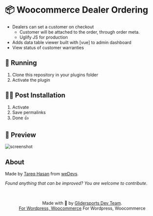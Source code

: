 # 📦 Woocommerce Dealer Ordering

 - Dealers can set a customer on checkout
   - Customer will be attached to the order, through order meta.
   - Uglify JS for production
 - Adds data table viewer built with [vue] to admin dashboard
 - View status of customer warranties

## 🚚 Running

1. Clone this repository in your plugins folder
1. Activate the plugin

## 👨‍💻 Post Installation

1. Activate
1. Save permalinks
1. Done 👍

## 🎁 Preview

![screenshot]()

## About

Made by [Tareq Hasan](https://github.com/tareq1988) from [weDevs](https://wedevs.com).

*Found anything that can be improved? You are welcome to contribute.*

<p align="center">
    <br/><br/>
    Made with 💜 by <a href="https://glidersports.com/">Glidersports Dev Team</a>.<br/>
    <a href="#">For Wordpress, Woocommerce</a>
    For Wordpress, Woocommerce
</p>